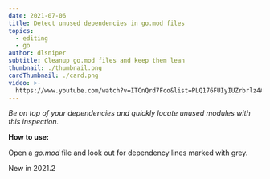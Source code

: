 ```yaml
---
date: 2021-07-06
title: Detect unused dependencies in go.mod files
topics:
  - editing
  - go
author: dlsniper
subtitle: Cleanup go.mod files and keep them lean
thumbnail: ./thumbnail.png
cardThumbnail: ./card.png
video: >-
  https://www.youtube.com/watch?v=ITCnQrd7Fco&list=PLQ176FUIyIUZrbrlz4AY1V8VzBJKZyVlW&index=32
---
```

*Be on top of your dependencies and quickly locate unused modules with this inspection.*

**How to use:**

Open a *go.mod* file and look out for dependency lines marked with grey.

<span class="tag is-rounded">New in 2021.2</span>

